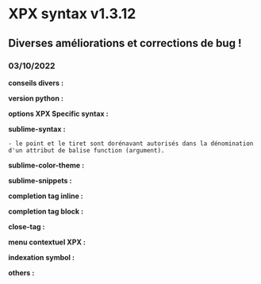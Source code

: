 # XPX syntax v1.3.12

## Diverses améliorations et corrections de bug !

### 03/10/2022

**conseils divers :**

**version python :**

**options XPX Specific syntax :**

**sublime-syntax :**

	- le point et le tiret sont dorénavant autorisés dans la dénomination d'un attribut de balise function (argument).

**sublime-color-theme :**

**sublime-snippets :**

**completion tag inline :**

**completion tag block :**

**close-tag :**

**menu contextuel XPX :**

**indexation symbol :**

**others :**
